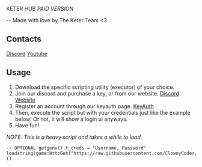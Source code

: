 KETER HUB *PAID VERSION*

-- Made with love by The Keter Team <3

## Contacts
[Discord](https://discord.gg/w2sKbWtQXc)
[Youtube](https://www.youtube.com/@TEAMTEMIC)

## Usage
1. Download the specific scripting utility (executor) of your choice.
2. Join our discord and purchase a key, or from our website. [Discord](https://discord.gg/w2sKbWtQXc) [Website](https://temic.sellhub.cx)
3. Register an account through our keyauth page. [KeyAuth](https://keyauth.cc/panel/DaziBlaze/Keter)
4. Then, execute the script but with your credentials just like the example below! Or not, it will show a login ui anyways.
5. Have fun!

*NOTE: This is a heavy script and takes a while to load.*
```luau
-- OPTIONAL getgenv().t_creds = "Username, Password"
loadstring(game:HttpGet("https://raw.githubusercontent.com/ClownyCoder/TMv2/refs/heads/main/Loader.lua"))()
```
